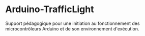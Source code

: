 # Arduino-TrafficLight
Support pédagogique pour une initiation au fonctionnement des microcontrôleurs Arduino et de son environnement d'exécution.
